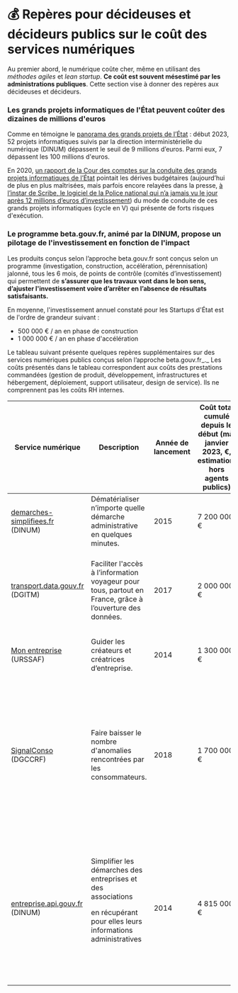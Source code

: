 # 💰 Repères pour décideuses et décideurs publics sur le coût des services numériques

Au premier abord, le numérique coûte cher, même en utilisant des _méthodes agiles_ et _lean startup_. **Ce coût est souvent mésestimé par les administrations publiques**. Cette section vise à donner des repères aux décideuses et décideurs.

### Les grands projets informatiques de l'État peuvent coûter des dizaines de millions d'euros

Comme en témoigne le [panorama des grands projets de l’État](https://www.numerique.gouv.fr/publications/panorama-grands-projets-si/) : début 2023, 52 projets informatiques suivis par la direction interministérielle du numérique (DINUM) dépassent le seuil de 9 millions d’euros. Parmi eux, 7 dépassent les 100 millions d'euros.&#x20;

En 2020, [un rapport de la Cour des comptes sur la conduite des grands projets informatiques de l’État](https://www.ccomptes.fr/fr/publications/la-conduite-des-grands-projets-numeriques-de-letat) pointait les dérives budgétaires (aujourd’hui de plus en plus maîtrisées, mais parfois encore relayées dans la presse, [à l’instar de Scribe, le logiciel de la Police national qui n’a jamais vu le jour après 12 millions d’euros d’investissement](https://www.franceinter.fr/justice/scribe-le-fiasco-numerique-pour-la-police-a-pres-de-12-millions-d-euros-sera-remplace)) du mode de conduite de ces grands projets informatiques (cycle en V) qui présente de forts risques d'exécution.&#x20;

### Le programme beta.gouv.fr, animé par la DINUM, propose un pilotage de l'investissement en fonction de l'impact

Les produits conçus selon l’approche beta.gouv.fr sont conçus selon un programme (investigation, construction, accélération, pérennisation) jalonné, tous les 6 mois, de points de contrôle (comités d’investissement) qui permettent de **s’assurer que les travaux vont dans le bon sens, d’ajuster l'investissement voire d’arrêter en l’absence de résultats satisfaisants.**&#x20;

En moyenne, l'investissement annuel constaté pour les Startups d'État est de l'ordre de grandeur suivant :&#x20;

* 500 000 € / an en phase de construction
* 1 000 000 € / an en phase d'accélération&#x20;

Le tableau suivant présente quelques repères supplémentaires sur des services numériques publics conçus selon l’approche beta.gouv.fr_._ Les coûts présentés dans le tableau correspondent aux coûts des prestations commandées (gestion de produit, développement, infrastructures et hébergement, déploiement, support utilisateur, design de service). Ils ne comprennent pas les coûts RH internes.&#x20;

| Service numérique                                                        | Description                                                                                                                                      | Année de lancement | Coût total cumulé depuis le début (màj janvier 2023, €, estimation, hors agents publics) | Coût annuel en vitesse de croisière (€, estimation, hors agents publics) | Retour sur investissement en 2022 (proxy)                                                                                                                                                                        |
| ------------------------------------------------------------------------ | ------------------------------------------------------------------------------------------------------------------------------------------------ | ------------------ | ---------------------------------------------------------------------------------------- | ------------------------------------------------------------------------ | ---------------------------------------------------------------------------------------------------------------------------------------------------------------------------------------------------------------- |
| [demarches-simplifiees.fr](https://www.demarches-simplifiees.fr) (DINUM) | Dématérialiser n’importe quelle démarche administrative en quelques minutes.                                                                     | 2015               | 7 200 000 €                                                                              | 1 100 000 €                                                              | 2 700 000 de dossiers déposés en 2022, soit 42 centimes par dossier                                                                                                                                              |
| [transport.data.gouv.fr](https://transport.data.gouv.fr) (DGITM)         | Faciliter l'accès à l’information voyageur pour tous, partout en France, grâce à l’ouverture des données.                                        | 2017               | 2 000 000 €                                                                              | 450 000 €                                                                | Des données de transport ouvertes sur 90% du territoire, réutilisées par des calculateurs d’itinéraire grand public.                                                                                             |
| [Mon entreprise](https://mon-entreprise.urssaf.fr) (URSSAF)              | Guider les créateurs et créatrices d’entreprise.                                                                                                 | 2014               | 1 300 000 €                                                                              | 280 000 €                                                                | Plus de 3 millions de simulations en 2022, soit 0,08 centimes par simulation                                                                                                                                     |
| [SignalConso](https://signal.conso.gouv.fr) (DGCCRF)                     | Faire baisser le nombre d'anomalies rencontrées par les consommateurs.                                                                           | 2018               | 1 700 000 €                                                                              | 500 000 €                                                                | <p>En 2022 :</p><p>- 220 000 signalements déposés;</p><p>- 87% des signalements lus par les entreprises;</p><p>- 58 000 promesses d’action faites par des entreprises.</p>                                       |
| [entreprise.api.gouv.fr](http://entreprise.api.gouv.fr) (DINUM)          | <p>Simplifier les démarches des entreprises et des associations</p><p>en récupérant pour elles leurs informations administratives</p><p><br></p> | 2014               | 4 815 000 €                                                                              | 815 000 €                                                                | <p>Impact en 2022 :</p><p>- 100 millions appels uniques</p><p>- Chaque appel correspond à une pièce justificative non demandée à l’entreprise car récupérée automatiquement</p><p>- Coût par appel : 0,008 €</p> |
